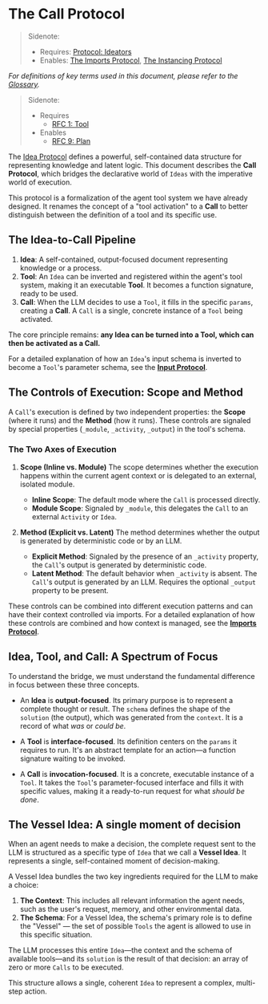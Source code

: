 # The Call Protocol

> Sidenote:
>
> - Requires: [Protocol: Ideators](./10_protocol_ideators.md)
> - Enables: [The Imports Protocol](./03_agent_imports.md), [The Instancing Protocol](./04_agent_instancing.md)

_For definitions of key terms used in this document, please refer to the [Glossary](./00_glossary.md)._

> Sidenote:
>
> - Requires
>   - [RFC 1: Tool](/)
> - Enables
>   - [RFC 9: Plan](/)

The [Idea Protocol](./01_protocol_ideas.md) defines a powerful, self-contained data structure for representing knowledge and latent logic. This document describes the **Call Protocol**, which bridges the declarative world of `Ideas` with the imperative world of execution.

This protocol is a formalization of the agent tool system we have already designed. It renames the concept of a "tool activation" to a **Call** to better distinguish between the definition of a tool and its specific use.

## The Idea-to-Call Pipeline

1.  **Idea**: A self-contained, output-focused document representing knowledge or a process.
2.  **Tool**: An `Idea` can be inverted and registered within the agent's tool system, making it an executable **Tool**. It becomes a function signature, ready to be used.
3.  **Call**: When the LLM decides to use a `Tool`, it fills in the specific `params`, creating a **Call**. A `Call` is a single, concrete instance of a `Tool` being activated.

The core principle remains: **any Idea can be turned into a Tool, which can then be activated as a Call.**

For a detailed explanation of how an `Idea`'s input schema is inverted to become a `Tool`'s parameter schema, see the **[Input Protocol](./06_agent_input.md)**.

## The Controls of Execution: Scope and Method

A `Call`'s execution is defined by two independent properties: the **Scope** (where it runs) and the **Method** (how it runs). These controls are signaled by special properties (`_module`, `_activity`, `_output`) in the tool's schema.

### The Two Axes of Execution

1.  **Scope (Inline vs. Module)**
    The scope determines whether the execution happens within the current agent context or is delegated to an external, isolated module.
    - **Inline Scope**: The default mode where the `Call` is processed directly.
    - **Module Scope**: Signaled by `_module`, this delegates the `Call` to an external `Activity` or `Idea`.

2.  **Method (Explicit vs. Latent)**
    The method determines whether the output is generated by deterministic code or by an LLM.
    - **Explicit Method**: Signaled by the presence of an `_activity` property, the `Call`'s output is generated by deterministic code.
    - **Latent Method**: The default behavior when `_activity` is absent. The `Call`'s output is generated by an LLM. Requires the optional `_output` property to be present.

These controls can be combined into different execution patterns and can have their context controlled via imports. For a detailed explanation of how these controls are combined and how context is managed, see the **[Imports Protocol](./03_agent_imports.md)**.

## Idea, Tool, and Call: A Spectrum of Focus

To understand the bridge, we must understand the fundamental difference in focus between these three concepts.

- An **Idea** is **output-focused**. Its primary purpose is to represent a complete thought or result. The `schema` defines the shape of the `solution` (the output), which was generated from the `context`. It is a record of what _was_ or _could be_.

- A **Tool** is **interface-focused**. Its definition centers on the `params` it requires to run. It's an abstract template for an action—a function signature waiting to be invoked.

- A **Call** is **invocation-focused**. It is a concrete, executable instance of a `Tool`. It takes the `Tool`'s parameter-focused interface and fills it with specific values, making it a ready-to-run request for what _should be done_.

## The Vessel Idea: A single moment of decision

When an agent needs to make a decision, the complete request sent to the LLM is structured as a specific type of `Idea` that we call a **Vessel Idea**. It represents a single, self-contained moment of decision-making.

A Vessel Idea bundles the two key ingredients required for the LLM to make a choice:

1.  **The Context**: This includes all relevant information the agent needs, such as the user's request, memory, and other environmental data.
2.  **The Schema**: For a Vessel Idea, the schema's primary role is to define the "Vessel" — the set of possible `Tools` the agent is allowed to use in this specific situation.

The LLM processes this entire `Idea`—the context and the schema of available tools—and its `solution` is the result of that decision: an array of zero or more `Calls` to be executed.

This structure allows a single, coherent `Idea` to represent a complex, multi-step action.

